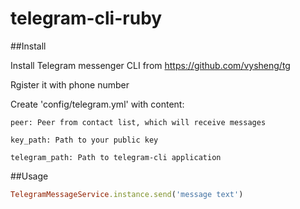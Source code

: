 telegram-cli-ruby
=================

##Install

Install Telegram messenger CLI from https://github.com/vysheng/tg

Rgister it with phone number

Create 'config/telegram.yml' with content:

	peer: Peer from contact list, which will receive messages

	key_path: Path to your public key

	telegram_path: Path to telegram-cli application

##Usage

```ruby
TelegramMessageService.instance.send('message text')
```